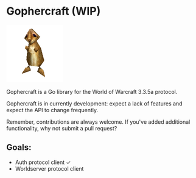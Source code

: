 # Gophercraft (WIP)

![gopher](gopher.png)

Gophercraft is a Go library for the World of Warcraft 3.3.5a protocol.

Gophercraft is in currently development: expect a lack of features and expect the API to change frequently.

Remember, contributions are always welcome. If you've added additional functionality, why not submit a pull request?

## Goals: 

- Auth protocol client ✓
- Worldserver protocol client

